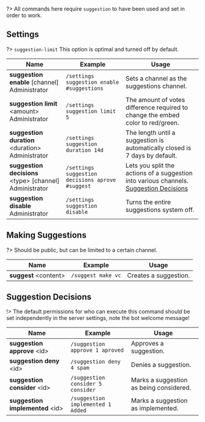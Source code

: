 ?> All commands here require `suggestion` to have been used and set in order to work.

<!--![Suggestions](_images/suggestions.png ':size=75%')-->

## Settings
?> `suggestion-limit` This option is optimal and turned off by default.
<!-- tabs:start -->
<!-- tab:Slash Commands -->
Name              | Example           | Usage                                                                         
 ---------------- | ----------------- | -----------------------------------------------------------------------------                      
**suggestion enable** \[channel]<br><span class="user-permissions">Administrator</span> | `/settings suggestion enable #suggestions` | Sets a channel as the suggestions channel.
**suggestion limit** \<amount><br><span class="user-permissions">Administrator</span> | `/settings suggestion limit 5` | The amount of votes difference required to change the embed color to red/green.
**suggestion duration** \<duration><br><span class="user-permissions">Administrator</span> | `/settings suggestion duration 14d` | The length until a suggestion is automatically closed is 7 days by default.
**suggestion decisions** \<type> [channel]<br><span class="user-permissions">Administrator</span> | `/settings suggestion decisions aprove #suggest` | Lets you split the actions of a suggestion into various channels. [Suggestion Decisions](https://docs.shag.gg/#/suggestions?id=suggestion-decisions)
**suggestion disable** <br><span class="user-permissions">Administrator</span> | `/settings suggestion disable` | Turns the entire suggestions system off.
<!-- tabs:end -->

## Making Suggestions
?> Should be public, but can be limited to a certain channel.
<!-- tabs:start -->                                                    
<!-- tab:Slash Commands -->
Name              | Example           | Usage                                                                         
 ---------------- | ----------------- | ----------------------------------------------------------------------------- 
**suggest** \<content> | `/suggest make vc`| Creates a suggestion.                                   
<!-- tabs:end -->

## Suggestion Decisions
!> The default permissions for who can execute this command should be set independently in the server settings, note the bot welcome message!
<!-- tabs:start -->     
<!-- tab:Slash Commands -->
Name              | Example           | Usage                                                                         
 ---------------- | ----------------- | ----------------------------------------------------------------------------- 
**suggestion approve** \<id> <reason> | `/suggestion approve 1 aproved` | Approves a suggestion.                    
**suggestion deny** \<id> <reason> | `/suggestion deny 4 spam` | Denies a suggestion.                       
**suggestion consider** \<id> <reason> | `/suggestion consider 5 consider` | Marks a suggestion as being considered. 
**suggestion implemented** \<id> <reason> | `/suggestion implemented 1 Added` | Marks a suggestion as implemented.
<!-- tabs:end -->
